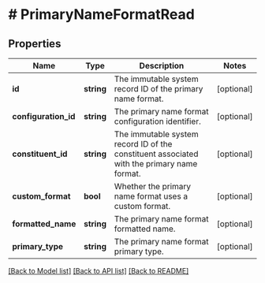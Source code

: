 # # PrimaryNameFormatRead

## Properties

Name | Type | Description | Notes
------------ | ------------- | ------------- | -------------
**id** | **string** | The immutable system record ID of the primary name format. | [optional]
**configuration_id** | **string** | The primary name format configuration identifier. | [optional]
**constituent_id** | **string** | The immutable system record ID of the constituent associated with the primary name format. | [optional]
**custom_format** | **bool** | Whether the primary name format uses a custom format. | [optional]
**formatted_name** | **string** | The primary name format formatted name. | [optional]
**primary_type** | **string** | The primary name format primary type. | [optional]

[[Back to Model list]](../../README.md#models) [[Back to API list]](../../README.md#endpoints) [[Back to README]](../../README.md)
